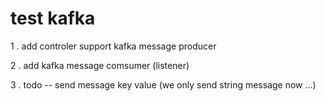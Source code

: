 
# test kafka
  1 . add controler support kafka  message producer

  2 . add  kafka message comsumer (listener)
  
  3 . todo  -- send message key value (we only send string message now ...)
